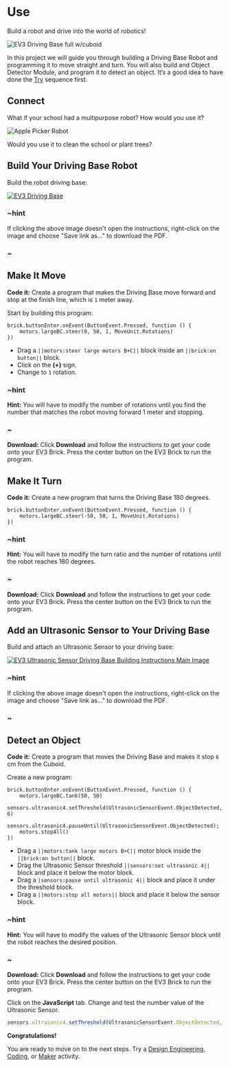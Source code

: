# Use

Build a robot and drive into the world of robotics!

![EV3 Driving Base full w/cuboid](/static/getting-started/EV3_GettingStarted_13.jpg)

In this project we will guide you through building a Driving Base Robot and programming it to move straight and turn. You will also build and Object Detector Module, and program it to detect an object. It’s a good idea to have done the [Try](/getting-started/try) sequence first.

## Connect

What if your school had a multipurpose robot? How would you use it?

![Apple Picker Robot](/static/getting-started/02_ApplePickerRobot.jpg)

Would you use it to clean the school or plant trees?

## Build Your Driving Base Robot

Build the robot driving base:

[![EV3 Driving Base](/static/lessons/common/ev3-driving-base.jpg)](https://le-www-live-s.legocdn.com/sc/media/lessons/mindstorms-ev3/building-instructions/ev3-rem-driving-base-79bebfc16bd491186ea9c9069842155e.pdf)

### ~hint

If clicking the above image doesn't open the instructions, right-click on the image and choose "Save link as..." to download the PDF.

### ~

## Make It Move

**Code it:** Create a program that makes the Driving Base move forward and stop at the finish line, which is ``1`` meter away.

Start by building this program:

```blocks
brick.buttonEnter.onEvent(ButtonEvent.Pressed, function () {
    motors.largeBC.steer(0, 50, 1, MoveUnit.Rotations)
})
```

* Drag a ``||motors:steer large motors B+C||`` block inside an ``||brick:on button||`` block.
* Click on the **(+)** sign.
* Change to ``1`` rotation.

### ~hint

**Hint:** You will have to modify the number of rotations until you find the number that matches the robot moving forward 1 meter and stopping.

### ~

**Download:** Click **Download** and follow the instructions to get your code onto your EV3 Brick. Press the center button on the EV3 Brick to run the program.

## Make It Turn

**Code it:** Create a new program that turns the Driving Base 180 degrees.

```blocks
brick.buttonEnter.onEvent(ButtonEvent.Pressed, function () {
    motors.largeBC.steer(-50, 50, 1, MoveUnit.Rotations)
})
```

### ~hint

**Hint:** You will have to modify the turn ratio and the number of rotations until the robot reaches 180 degrees.

### ~

**Download:** Click **Download** and follow the instructions to get your code onto your EV3 Brick. Press the center button on the EV3 Brick to run the program.

## Add an Ultrasonic Sensor to Your Driving Base

Build and attach an Ultrasonic Sensor to your driving base:

[![EV3 Ultrasonic Sensor Driving Base Building Instructions Main Image](/static/lessons/common/ev3-ultrasonic-sensor-driving-base.jpg)](https://le-www-live-s.legocdn.com/sc/media/lessons/mindstorms-ev3/building-instructions/ev3-ultrasonic-sensor-driving-base-61ffdfa461aee2470b8ddbeab16e2070.pdf)

### ~hint

If clicking the above image doesn't open the instructions, right-click on the image and choose "Save link as..." to download the PDF.

### ~

## Detect an Object

**Code it:**  Create a program that moves the Driving Base and makes it stop ``6`` cm from the Cuboid.

Create a new program:

```blocks
brick.buttonEnter.onEvent(ButtonEvent.Pressed, function () {
    motors.largeBC.tank(50, 50)
    sensors.ultrasonic4.setThreshold(UltrasonicSensorEvent.ObjectDetected, 6)
    sensors.ultrasonic4.pauseUntil(UltrasonicSensorEvent.ObjectDetected);
    motors.stopAll()
})
```

* Drag a ``||motors:tank large motors B+C||`` motor block inside the ``||brick:on button||`` block.
* Drag the Ultrasonic Sensor threshold ``||sensors:set ultrasonic 4||``  block and place it below the motor block.
* Drag a ``|sensors:pause until ultrasonic 4||`` block and place it under the threshold block.
* Drag a ``||motors:stop all motors||`` block and place it below the sensor block.

### ~hint

**Hint:** You will have to modify the values of the Ultrasonic Sensor block until the robot reaches the desired position.

### ~

**Download:** Click **Download** and follow the instructions to get your code onto your EV3 Brick. Press the center button on the EV3 Brick to run the program.

Click on the **JavaScript** tab. Change and test the number value of the Ultrasonic
Sensor.

```typescript
sensors.ultrasonic4.setThreshold(UltrasonicSensorEvent.ObjectDetected, 10)
```

**Congratulations!**

You are ready to move on to the next steps.
Try a [Design Engineering](/design-engineering), [Coding](/coding), or [Maker](/maker) activity.
